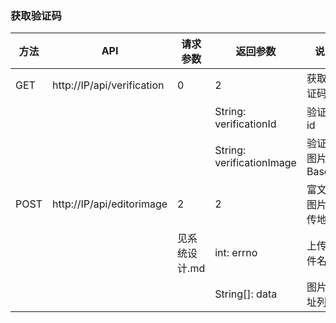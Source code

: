 ### 获取验证码

| 方法   | API                           | 请求参数         |  返回参数               |       说明
|------ |------                          |------           | -------                | ------
|GET    | http://IP/api/verification     | 0               |  2                     | 获取验证码
|       |                                |                 | String: verificationId          | 验证码id
|       |                                |                 | String: verificationImage | 验证码图片Base64
|POST   | http://IP/api/editorimage      | 2               |  2                     | 富文本图片上传地址
|       |                                | 见系统设计.md    | int: errno             | 上传文件名
|       |                                |                 | String[]: data         | 图片地址列表

